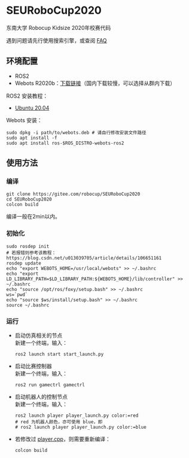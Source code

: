 # SEURoboCup2020

东南大学 Robocup Kidsize 2020年校赛代码

遇到问题请先行使用搜索引擎，或查阅 [FAQ](https://gitee.com/robocup/SEURoboCup2020/wikis/)

## 环境配置

- ROS2
- Webots R2020b：[下载链接](https://github.com/cyberbotics/webots/releases/download/R2020b-rev1/webots_2020b-rev1_amd64.deb)（国内下载较慢，可以选择从群内下载）

ROS2 安装教程：
- [Ubuntu 20.04](docs/ubuntu.md)

Webots 安装：
```Shell
sudo dpkg -i path/to/webots.deb # 请自行修改安装文件路径
sudo apt install -f
sudo apt install ros-$ROS_DISTRO-webots-ros2
```

## 使用方法

### 编译

```Shell
git clone https://gitee.com/robocup/SEURoboCup2020
cd SEURoboCup2020
colcon build
```
编译一般在2min以内。

### 初始化

```Shell
sudo rosdep init
# 若报错则参考该教程：https://blog.csdn.net/u013039705/article/details/106651161
rosdep update
echo "export WEBOTS_HOME=/usr/local/webots" >> ~/.bashrc
echo "export LD_LIBRARY_PATH=$LD_LIBRARY_PATH:${WEBOTS_HOME}/lib/controller" >> ~/.bashrc
echo "source /opt/ros/foxy/setup.bash" >> ~/.bashrc
ws=`pwd`
echo "source $ws/install/setup.bash" >> ~/.bashrc
source ~/.bashrc
```

### 运行

+ 启动仿真相关的节点  
    新建一个终端，输入：
    ```Shell
    ros2 launch start start_launch.py
    ```

+ 启动比赛控制器  
    新建一个终端，输入：
    ```Shell
    ros2 run gamectrl gamectrl
    ```

+ 启动机器人的控制节点  
    新建一个终端，输入：
    ```Shell
    ros2 launch player player_launch.py color:=red
    # red 为机器人颜色，亦可使用 blue，即
    # ros2 launch player player_launch.py color:=blue
    ```

+ 若修改过 [player.cpp](src/player/src/player.cpp)，则需要重新编译：
    ```Shell
    colcon build
    ```
